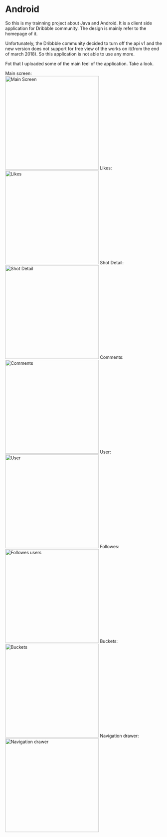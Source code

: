 # Android
So this is my trainning project about Java and Android.
It is a client side application for Dribbble community.
The design is mainly refer to the homepage of it.

Unfortunately, the Dribbble community decided to turn off the api v1 and the new version does not support
for free view of the works on it(from the end of march 2018).
So this application is not able to use any more.

Fot that I uploaded some of the main feel of the application.
Take a look.

Main screen:
<br>
<img src="https://github.com/ZhangFreeman/Android/blob/master/images/main.png" alt="Main Screen" width="300"/>
Likes:
<br>
<img src="https://github.com/ZhangFreeman/Android/blob/master/images/likes.png" alt="Likes" width="300"/>
Shot Detail:
<br>
<img src="https://github.com/ZhangFreeman/Android/blob/master/images/shot_detail.png" alt="Shot Detail" width="300"/>
Comments:
<br>
<img src="https://github.com/ZhangFreeman/Android/blob/master/images/comments.png" alt="Comments" width="300"/>
User:
<br>
<img src="https://github.com/ZhangFreeman/Android/blob/master/images/user.png" alt="User" width="300"/>
Followes:
<br>
<img src="https://github.com/ZhangFreeman/Android/blob/master/images/followed.png" alt="Followes users" width="300"/>
Buckets:
<br>
<img src="https://github.com/ZhangFreeman/Android/blob/master/images/buckets.png" alt="Buckets" width="300"/>
Navigation drawer:
<br>
<img src="https://github.com/ZhangFreeman/Android/blob/master/images/navigation_drawer.png" alt="Navigation drawer" width="300"/>
